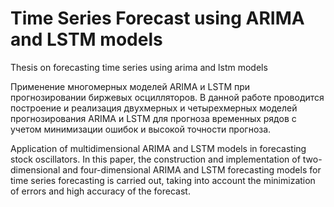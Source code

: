 # Time Series Forecast using ARIMA and LSTM models
Thesis on forecasting time series using arima and lstm models

Применение многомерных моделей ARIMA и LSTM при прогнозировании	биржевых осцилляторов.
В данной работе проводится построение и реализация двухмерных и четырехмерных моделей прогнозирования ARIMA и LSTM для прогноза временных рядов с учетом минимизации ошибок и высокой точности прогноза.

Application of multidimensional ARIMA and LSTM models in forecasting stock oscillators.
In this paper, the construction and implementation of two-dimensional and four-dimensional ARIMA and LSTM forecasting models for time series forecasting is carried out, taking into account the minimization of errors and high accuracy of the forecast.

